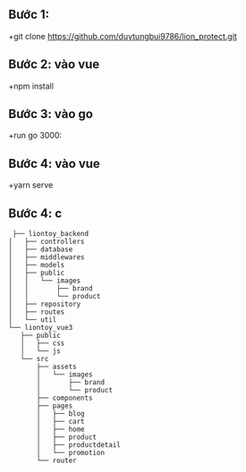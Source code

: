 

## Bước 1: </br>
  +git clone https://github.com/duytungbui9786/lion_protect.git </br>
## Bước 2: vào vue </br>
  +npm install </br>
## Bước 3: vào go  </br>
  +run go 3000: </br>
## Bước 4: vào vue </br>
  +yarn serve
  
  ## Bước 4: c </br>
 ``` 
  ├── liontoy_backend
│   ├── controllers
│   ├── database
│   ├── middlewares
│   ├── models
│   ├── public
│   │   └── images
│   │       ├── brand
│   │       └── product
│   ├── repository
│   ├── routes
│   └── util
└── liontoy_vue3
    ├── public
    │   ├── css
    │   └── js
    └── src
        ├── assets
        │   └── images
        │       ├── brand
        │       └── product
        ├── components
        ├── pages
        │   ├── blog
        │   ├── cart
        │   ├── home
        │   ├── product
        │   ├── productdetail
        │   └── promotion
        └── router
```
